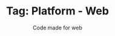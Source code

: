 ---
layout: portfolio
title: 'Tag: Platform - Web'
subtitle: Code made for web
permalink: /portfolio/tags/platform/web
type: tag
uid: web
pagination:
    enabled: true
    tag: [web]
---